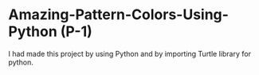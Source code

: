 # Amazing-Pattern-Colors-Using-Python (P-1)
I had made this project by using Python and by importing Turtle library for python.
